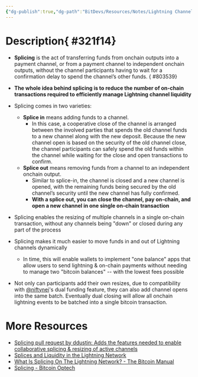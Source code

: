 ```yaml
---
{"dg-publish":true,"dg-path":"BitDevs/Resources/Notes/Lightning Channel Splicing.md","permalink":"/bit-devs/resources/notes/lightning-channel-splicing/","title":"Lightning Channel Splicing","tags":["bitcoin, lightning, scaling, splicing"],"noteIcon":"3","created":"2023-04-09T14:48:09.984-10:00","updated":"2023-07-29T18:18:19.671-10:00"}
---
```



# Description{ #321f14}


- **Splicing** is the act of transferring funds from onchain outputs into a payment channel, or from a payment channel to independent onchain outputs, without the channel participants having to wait for a confirmation delay to spend the channel’s other funds.
{ #803539}

- **The whole idea behind splicing is to reduce the number of on-chain transactions required to efficiently manage Lightning channel liquidity**
- Splicing comes in two varieties:
	- **Splice in** means adding funds to a channel. 
		- In this case, a cooperative close of the channel is arranged between the involved parties that spends the old channel funds to a new channel along with the new deposit. Because the new channel open is based on the security of the old channel close, the channel participants can safely spend the old funds within the channel while waiting for the close and open transactions to confirm.
	- **Splice out** means removing funds from a channel to an independent onchain output. 
		- Similar to splice-in, the channel is closed and a new channel is opened, with the remaining funds being secured by the old channel’s security until the new channel has fully confirmed.
		- **With a splice out, you can close the channel, pay on-chain, and open a new channel in one single on-chain transaction**
- Splicing enables the resizing of multiple channels in a single on-chain transaction, without any channels being "down" or closed during any part of the process
- Splicing makes it much easier to move funds in and out of Lightning channels dynamically
	- In time, this will enable wallets to implement "one balance" apps that allow users to send lightning & on-chain payments without needing to manage two "bitcoin balances" -- with the lowest fees possible
- Not only can participants add their own resizes, due to compatibility with [@niftynei](https://github.com/niftynei)'s dual funding feature, they can also add channel opens into the same batch. Eventually dual closing will allow all onchain lightning events to be batched into a single bitcoin transaction.


# More Resources
- [Splicing pull request by ddustin: Adds the features needed to enable collaborative splicing & resizing of active channels](https://github.com/ElementsProject/lightning/pull/5675)
- [Splices and Liquidity in the Lightning Network](https://blog.muun.com/splices-and-liquidity-in-the-lightning-network/)
- [What Is Splicing On The Lightning Network? - The Bitcoin Manual](https://thebitcoinmanual.com/articles/splicing-lightning-network/)
- [Splicing - Bitcoin Optech](https://bitcoinops.org/en/topics/splicing/)


